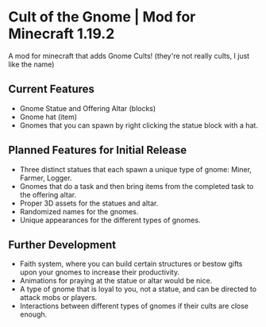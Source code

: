 # Cult of the Gnome | Mod for Minecraft 1.19.2 
A mod for minecraft that adds Gnome Cults! 
(they're not really cults, I just like the name)

## Current Features

- Gnome Statue and Offering Altar (blocks)
- Gnome hat (item)
- Gnomes that you can spawn by right clicking the statue block with a hat.

## Planned Features for Initial Release

- Three distinct statues that each spawn a unique type of gnome: Miner, Farmer, Logger.
- Gnomes that do a task and then bring items from the completed task to the offering altar.
- Proper 3D assets for the statues and altar.
- Randomized names for the gnomes.
- Unique appearances for the different types of gnomes.

## Further Development

- Faith system, where you can build certain structures or bestow gifts upon your gnomes to increase their productivity.
- Animations for praying at the statue or altar would be nice.
- A type of gnome that is loyal to you, not a statue, and can be directed to attack mobs or players.
- Interactions between different types of gnomes if their cults are close enough.
